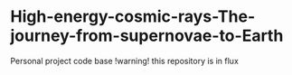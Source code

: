 # High-energy-cosmic-rays-The-journey-from-supernovae-to-Earth
Personal project code base
!warning! this repository is in flux
